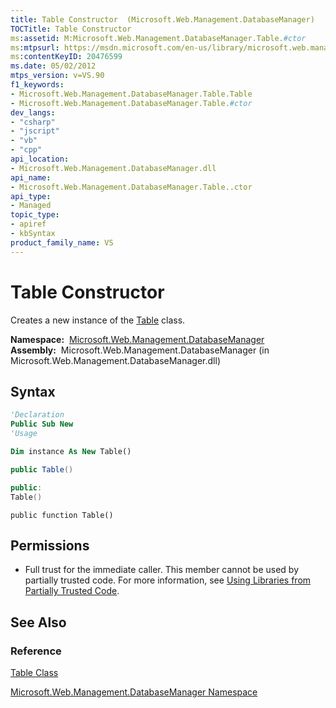 ```yaml
---
title: Table Constructor  (Microsoft.Web.Management.DatabaseManager)
TOCTitle: Table Constructor
ms:assetid: M:Microsoft.Web.Management.DatabaseManager.Table.#ctor
ms:mtpsurl: https://msdn.microsoft.com/en-us/library/microsoft.web.management.databasemanager.table.table(v=VS.90)
ms:contentKeyID: 20476599
ms.date: 05/02/2012
mtps_version: v=VS.90
f1_keywords:
- Microsoft.Web.Management.DatabaseManager.Table.Table
- Microsoft.Web.Management.DatabaseManager.Table.#ctor
dev_langs:
- "csharp"
- "jscript"
- "vb"
- "cpp"
api_location:
- Microsoft.Web.Management.DatabaseManager.dll
api_name:
- Microsoft.Web.Management.DatabaseManager.Table..ctor
api_type:
- Managed
topic_type:
- apiref
- kbSyntax
product_family_name: VS
---
```


# Table Constructor

Creates a new instance of the [Table](table-class-microsoft-web-management-databasemanager.md) class.

**Namespace:**  [Microsoft.Web.Management.DatabaseManager](microsoft-web-management-databasemanager-namespace.md)  
**Assembly:**  Microsoft.Web.Management.DatabaseManager (in Microsoft.Web.Management.DatabaseManager.dll)

## Syntax

```vb
'Declaration
Public Sub New
'Usage

Dim instance As New Table()
```

```csharp
public Table()
```

```cpp
public:
Table()
```

```jscript
public function Table()
```

## Permissions

  - Full trust for the immediate caller. This member cannot be used by partially trusted code. For more information, see [Using Libraries from Partially Trusted Code](https://msdn.microsoft.com/library/8skskf63).

## See Also

### Reference

[Table Class](table-class-microsoft-web-management-databasemanager.md)

[Microsoft.Web.Management.DatabaseManager Namespace](microsoft-web-management-databasemanager-namespace.md)

